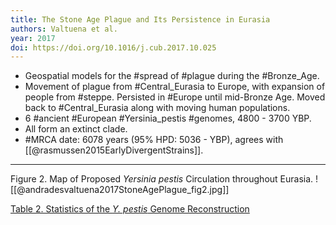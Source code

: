 ```yaml
---
title: The Stone Age Plague and Its Persistence in Eurasia
authors: Valtuena et al.
year: 2017
doi: https://doi.org/10.1016/j.cub.2017.10.025
---
```


- Geospatial models for the #spread of #plague during the #Bronze_Age.
- Movement of plague from #Central_Eurasia to Europe, with expansion of people from #steppe. Persisted in #Europe until mid-Bronze Age. Moved back to #Central_Eurasia along with moving human populations.
- 6 #ancient #European #Yersinia_pestis #genomes, 4800 - 3700 YBP.
- All form an extinct clade.
-  #MRCA date: 6078 years (95% HPD: 5036 - YBP), agrees with [[@rasmussen2015EarlyDivergentStrains]].

---
Figure 2. Map of Proposed <i>Yersinia pestis</i> Circulation throughout Eurasia.
![[@andradesvaltuena2017StoneAgePlague_fig2.jpg]]

[Table 2. Statistics of the <i>Y. pestis</i> Genome Reconstruction](https://www.cell.com/action/showFullTableHTML?isHtml=true&tableId=tbl2&pii=S0960-9822%2817%2931328-3)